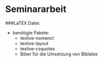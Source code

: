 # Seminararbeit
###LaTEX Datei:
- benötigte Pakete:
	- texlive-nomencl
	- texlive-layout
	- texlive-csquotes
	- Biber für die Umsetzung von Biblatex
